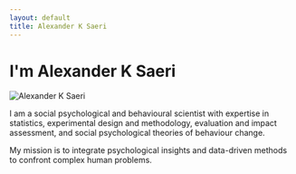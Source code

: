 ```yaml
---
layout: default
title: Alexander K Saeri
---
```


# I'm Alexander K Saeri


![Alexander K Saeri](http://aksaeri.com/_/img/alexander_k_saeri_300px_2015.jpg)

I am a social psychological and behavioural scientist with expertise in statistics, experimental design and methodology, evaluation and impact assessment, and social psychological theories of behaviour change.

My mission is to integrate psychological insights and data-driven methods to confront complex human problems.

